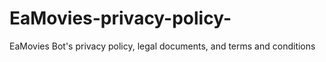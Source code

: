 # EaMovies-privacy-policy-
EaMovies Bot's privacy policy, legal documents, and terms and conditions
